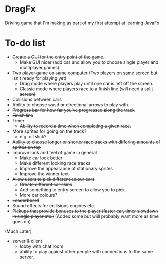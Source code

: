 DragFx
======

Driving game that I'm making as part of my first attempt at learning JavaFx

To-do list
==========

- ~~Create a GUI for the entry point of the game.~~
	- Make GUI nicer (add css and allow you to choose single player and multiplayer games)
- ~~Two player game on same computer~~ (Two players on same screen but isn't ready for playing yet)
	- Drag mode where players play until one car is left off the screen.
	- ~~Classic mode where players race to a finish line (will need a split screen)~~
- Collisions between cars
- ~~Ability to choose wasd or directional arrows to play with.~~
- ~~Progress bar for how far you've progressed along the track~~
- ~~Finish line~~
- ~~Timer~~ 
	- ~~Ability to record a time when completing a given race.~~
- More sprites for going on the track?
	- e.g. oil slick?
- ~~Ability to choose longer or shorter race tracks with differing amounts of sprites on top~~
- Improve look and feel of game in general
	- Make car look better
	- Make different looking race tracks
	- Improve the appearance of stationary sprites
	- ~~Improve the winner text~~
- ~~Allow users to pick different colour cars~~
	- ~~Create different car skins~~
	- ~~Add something to entry screen to allow you to pick~~
	- More car colours?
- ~~Leaderboard~~
- Sound effects for collisions engines etc.
- ~~Pickups that provide bonuses to the player (faster car, timer slowdown in single player etc.)~~ (Added some but wiill probably want more as time goes on)


(Much Later)
- server & client
	- lobby with chat room
	- ability to play against other people with connections to the same server.